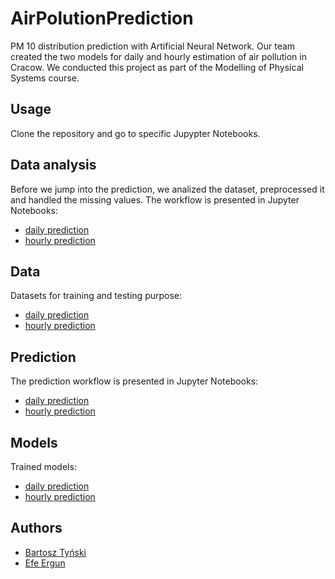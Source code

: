 # AirPolutionPrediction
PM 10 distribution prediction with Artificial Neural Network. Our team created the two models for daily and hourly estimation of air pollution in Cracow. We conducted this project as part of the Modelling of Physical Systems course.

## Usage 
Clone the repository and go to specific Jupypter Notebooks.

## Data analysis
Before we jump into the prediction, we analized the dataset, preprocessed it and handled the missing values. The workflow is presented in Jupyter Notebooks:
* [daily prediction](daily_pred/DataProcessing.ipynb)
* [hourly prediction](hourly_pred/DataProcessing.ipynb)

## Data
Datasets for training and testing purpose:
* [daily prediction](https://www.dropbox.com/s/ycomop6myalhlet/daily_all_03_19_Maj.csv?dl=0)
* [hourly prediction](https://www.dropbox.com/s/onpi5gs4fga1tq2/data.zip?dl=0)

## Prediction
The prediction workflow is presented in Jupyter Notebooks:
* [daily prediction](daily_pred/Prediction.ipynb)
* [hourly prediction](hourly_pred/Prediction.ipynb)

## Models
Trained models:
* [daily prediction](https://www.dropbox.com/s/123krelns6n9rwv/daily_model.h5?dl=0)
* [hourly prediction](https://www.dropbox.com/s/zqg5k3cxtwoelk1/my_model.h5?dl=0)

## Authors
* [Bartosz Tyński](https://github.com/tynski)
* [Efe Ergun](https://github.com/efeergun)
